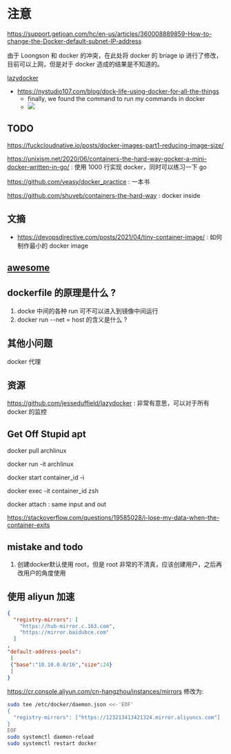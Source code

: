 # 注意
https://support.getjoan.com/hc/en-us/articles/360008889859-How-to-change-the-Docker-default-subnet-IP-address

由于 Loongson 和 docker 的冲突，在此处将 docker 的 briage ip 进行了修改，目前可以上网，但是对于 docker 造成的结果是不知道的。


[lazydocker](https://github.com/jesseduffield/lazydocker)
- https://nystudio107.com/blog/dock-life-using-docker-for-all-the-things
  - finally, we found the command to run my commands in docker
  - ![](https://nystudio107-ems2qegf7x6qiqq.netdna-ssl.com/img/blog/_1200x409_crop_center-center_100_line/anatomy-of-a-docker-alias.png.webp)

## TODO
https://fuckcloudnative.io/posts/docker-images-part1-reducing-image-size/

https://unixism.net/2020/06/containers-the-hard-way-gocker-a-mini-docker-written-in-go/ : 使用 1000 行实现 docker，同时可以练习一下 go

https://github.com/yeasy/docker_practice : 一本书

https://github.com/shuveb/containers-the-hard-way : docker inside

## 文摘
- https://devopsdirective.com/posts/2021/04/tiny-container-image/ : 如何制作最小的 docker image

## [awesome](https://github.com/veggiemonk/awesome-docker)

## dockerfile 的原理是什么 ?
1. docke 中间的各种 run 可不可以进入到镜像中间运行
2. docker run --net = host 的含义是什么 ?

## 其他小问题
docker 代理

## 资源
https://github.com/jesseduffield/lazydocker : 非常有意思，可以对于所有 docker 的监控



## Get Off Stupid apt

docker pull archlinux

docker run -it archlinux

docker start container_id -i

docker exec -it container_id zsh

docker attach : same input and out

https://stackoverflow.com/questions/19585028/i-lose-my-data-when-the-container-exits


## mistake and todo
1. 创建docker默认使用 root，但是 root 非常的不清真，应该创建用户，之后再改用户的角度使用

## 使用 aliyun 加速
```json
{
  "registry-mirrors": [
    "https://hub-mirror.c.163.com",
    "https://mirror.baidubce.com"
  ]
,
"default-address-pools":
 [
 {"base":"10.10.0.0/16","size":24}
 ]
}
```
https://cr.console.aliyun.com/cn-hangzhou/instances/mirrors 修改为:

```sh
sudo tee /etc/docker/daemon.json <<-'EOF'
{
  "registry-mirrors": ["https://123213413421324.mirror.aliyuncs.com"]
}
EOF
sudo systemctl daemon-reload
sudo systemctl restart docker
```
